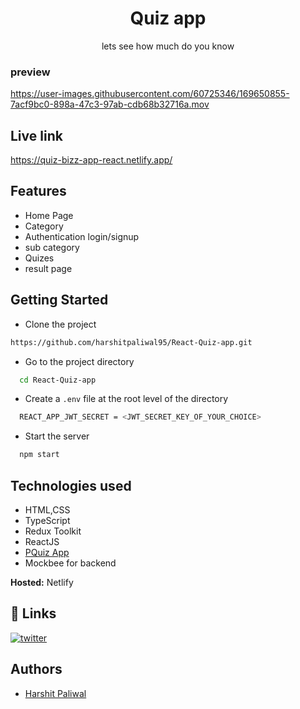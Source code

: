 <h1 align="center">Quiz app</h1>

<p align="center">lets see how much do you know</p>

### preview



https://user-images.githubusercontent.com/60725346/169650855-7acf9bc0-898a-47c3-97ab-cdb68b32716a.mov



## Live link

https://quiz-bizz-app-react.netlify.app/

## Features

- Home Page
- Category 
- Authentication login/signup
- sub category
- Quizes
- result page

## Getting Started

- Clone the project

```bash
https://github.com/harshitpaliwal95/React-Quiz-app.git
```

- Go to the project directory

```bash
  cd React-Quiz-app
```

- Create a `.env` file at the root level of the directory

```bash
  REACT_APP_JWT_SECRET = <JWT_SECRET_KEY_OF_YOUR_CHOICE>
```

- Start the server

```bash
  npm start
```

## Technologies used
- HTML,CSS
- TypeScript
- Redux Toolkit
- ReactJS
- [PQuiz App](https://quiz-bizz-app-react.netlify.app/)
- Mockbee for backend

**Hosted:** Netlify

## 🔗 Links

[![twitter](https://img.shields.io/badge/twitter-1DA1F2?style=for-the-badge&logo=twitter&logoColor=white)](https://twitter.com/harshit__hp)

## Authors

- [Harshit Paliwal](https://github.com/harshitpaliwal95)

